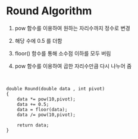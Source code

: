 # Round Algorithm

1. pow 함수를 이용하여 원하는 자리수까지 정수로 변경

2. 해당 수에 0.5 를 더함 

3.  floor() 함수를 통해 소수점 이하를 모두 버림

4. pow 함수를 이용하여 곱한 자리수만큼 다시 나누어 줌

  ​

~~~
double Round(double data , int pivot)
{
	data *= pow(10,pivot);
	data += 0.5;
	data = floor(data); 
	data /= pow(10,pivot); 
	
	return data;
}
~~~

